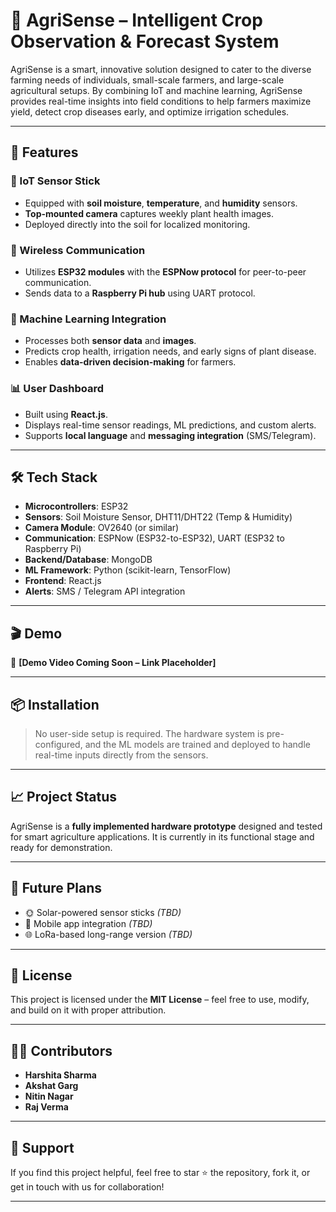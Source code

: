 # 🌾 AgriSense – Intelligent Crop Observation & Forecast System

AgriSense is a smart, innovative solution designed to cater to the diverse farming needs of individuals, small-scale farmers, and large-scale agricultural setups. By combining IoT and machine learning, AgriSense provides real-time insights into field conditions to help farmers maximize yield, detect crop diseases early, and optimize irrigation schedules.

---

## 🚀 Features

### 📡 IoT Sensor Stick
- Equipped with **soil moisture**, **temperature**, and **humidity** sensors.
- **Top-mounted camera** captures weekly plant health images.
- Deployed directly into the soil for localized monitoring.

### 📶 Wireless Communication
- Utilizes **ESP32 modules** with the **ESPNow protocol** for peer-to-peer communication.
- Sends data to a **Raspberry Pi hub** using UART protocol.

### 🧠 Machine Learning Integration
- Processes both **sensor data** and **images**.
- Predicts crop health, irrigation needs, and early signs of plant disease.
- Enables **data-driven decision-making** for farmers.

### 📊 User Dashboard
- Built using **React.js**.
- Displays real-time sensor readings, ML predictions, and custom alerts.
- Supports **local language** and **messaging integration** (SMS/Telegram).

---

## 🛠️ Tech Stack

- **Microcontrollers**: ESP32
- **Sensors**: Soil Moisture Sensor, DHT11/DHT22 (Temp & Humidity)
- **Camera Module**: OV2640 (or similar)
- **Communication**: ESPNow (ESP32-to-ESP32), UART (ESP32 to Raspberry Pi)
- **Backend/Database**: MongoDB
- **ML Framework**: Python (scikit-learn, TensorFlow)
- **Frontend**: React.js
- **Alerts**: SMS / Telegram API integration

---

## 🎬 Demo

🔗 **[Demo Video Coming Soon – Link Placeholder]**

---

## 📦 Installation

> No user-side setup is required. The hardware system is pre-configured, and the ML models are trained and deployed to handle real-time inputs directly from the sensors.

---

## 📈 Project Status

AgriSense is a **fully implemented hardware prototype** designed and tested for smart agriculture applications. It is currently in its functional stage and ready for demonstration.

---

## 🌱 Future Plans

- 🌞 Solar-powered sensor sticks *(TBD)*
- 📱 Mobile app integration *(TBD)*
- 🌐 LoRa-based long-range version *(TBD)*

---

## 🧾 License

This project is licensed under the **MIT License** – feel free to use, modify, and build on it with proper attribution.

---

## 👩‍💻 Contributors

- **Harshita Sharma**  
- **Akshat Garg**  
- **Nitin Nagar**  
- **Raj Verma**

---

## 🙌 Support

If you find this project helpful, feel free to star ⭐ the repository, fork it, or get in touch with us for collaboration!

---


